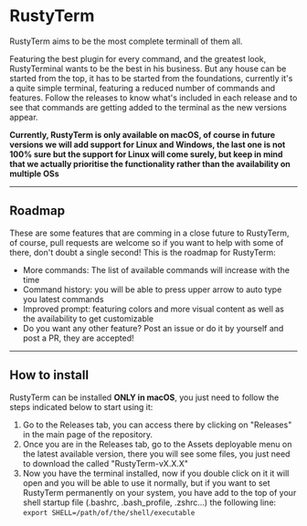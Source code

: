 # RustyTerm

RustyTerm aims to be the most complete terminall of them all. 

Featuring the best plugin for every command, and the greatest look, RustyTerminal wants to be the best in his business. But any house can be started from the top, it 
has to be started from the foundations, currently it's a quite simple terminal, featuring a reduced number of commands and features.
Follow the releases to know what's included in each release and to see that commands are getting added to the terminal as the new versions appear.

**Currently, RustyTerm is only available on macOS, of course in future versions we will add support for Linux and Windows, the last one is not 100% sure but the support for Linux will come surely, but keep in mind that we actually prioritise the functionality rather than the availability on multiple OSs**

---

## Roadmap
These are some features that are comming in a close future to RustyTerm, of course, pull requests are welcome so if you want to help with some of there, don't doubt a single second! This is the roadmap for RustyTerm:
- More commands: The list of available commands will increase with the time
- Command history: you will be able to press upper arrow to auto type you latest commands
- Improved prompt: featuring colors and more visual content as well as the availability to get customizable
- Do you want any other feature? Post an issue or do it by yourself and post a PR, they are accepted!

---

## How to install
RustyTerm can be installed **ONLY in macOS**, you just need to follow the steps indicated below to start using it:
1. Go to the Releases tab, you can access there by clicking on "Releases" in the main page of the repository.
2. Once you are in the Releases tab, go to the Assets deployable menu on the latest available version, there you will see some files, you just need to download the called "RustyTerm-vX.X.X"
3. Now you have the terminal installed, now if you double click on it it will open and you will be able to use it normally, but if you want to set RustyTerm permanently on your system, you have add to the top of your shell startup file (.bashrc, .bash_profile, .zshrc...) the following line: ``` export SHELL=/path/of/the/shell/executable ```
